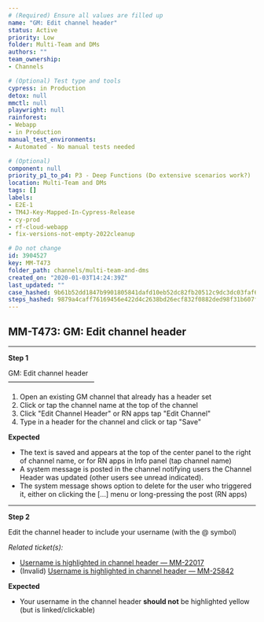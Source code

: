 ```yaml
---
# (Required) Ensure all values are filled up
name: "GM: Edit channel header"
status: Active
priority: Low
folder: Multi-Team and DMs
authors: ""
team_ownership: 
- Channels

# (Optional) Test type and tools
cypress: in Production
detox: null
mmctl: null
playwright: null
rainforest: 
- Webapp
- in Production
manual_test_environments: 
- Automated - No manual tests needed

# (Optional)
component: null
priority_p1_to_p4: P3 - Deep Functions (Do extensive scenarios work?)
location: Multi-Team and DMs
tags: []
labels: 
- E2E-1
- TM4J-Key-Mapped-In-Cypress-Release
- cy-prod
- rf-cloud-webapp
- fix-versions-not-empty-2022cleanup

# Do not change
id: 3904527
key: MM-T473
folder_path: channels/multi-team-and-dms
created_on: "2020-01-03T14:24:39Z"
last_updated: ""
case_hashed: 9b61b52dd1847b9901805841dafd10eb52dc82fb20512c9dc3dc03faf6cb497825ee3fe58c0a54fedf4c8c205d403190
steps_hashed: 9879a4caff76169456e422d4c2638bd26ecf832f0882ded98f31b607f160ced4375b68314d9c52093b2e7345dcdadec2
---
```


## MM-T473: GM: Edit channel header

---

**Step 1**

GM: Edit channel header\
–––––––––––––––––––––––––

1. Open an existing GM channel that already has a header set
2. Click or tap the channel name at the top of the channel
3. Click "Edit Channel Header" or RN apps tap "Edit Channel"
4. Type in a header for the channel and click or tap "Save"

**Expected**

- The text is saved and appears at the top of the center panel to the right of channel name, or for RN apps in Info panel (tap channel name)
- A system message is posted in the channel notifying users the Channel Header was updated (other users see unread indicated).
- The system message shows option to delete for the user who triggered it, either on clicking the \[...] menu or long-pressing the post (RN apps)

---

**Step 2**

Edit the channel header to include your username (with the @ symbol)

_Related ticket(s):_

- [Username is highlighted in channel header — MM-22017](https://mattermost.atlassian.net/browse/MM-22017)
- (Invalid) [Username is highlighted in channel header — MM-25842](https://mattermost.atlassian.net/browse/MM-25842)

**Expected**

- Your username in the channel header **should not** be highlighted yellow (but is linked/clickable)
